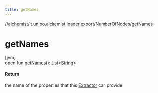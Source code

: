 ```yaml
---
title: getNames
---
```

//[alchemist](../../../index.html)/[it.unibo.alchemist.loader.export](../index.html)/[NumberOfNodes](index.html)/[getNames](get-names.html)



# getNames



[jvm]\
open fun [getNames](get-names.html)(): [List](https://docs.oracle.com/javase/8/docs/api/java/util/List.html)<[String](https://docs.oracle.com/javase/8/docs/api/java/lang/String.html)>



#### Return



the name of the properties that this [Extractor](../-extractor/index.html) can provide




